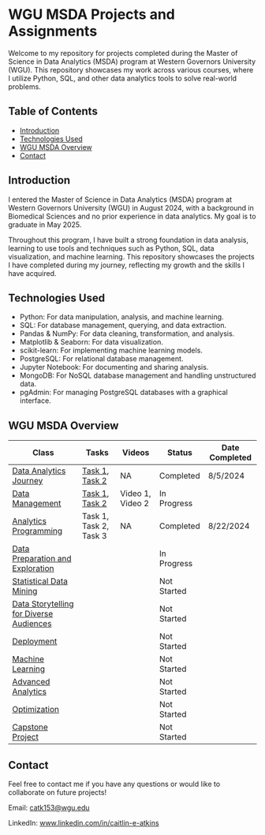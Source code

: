 # WGU MSDA Projects and Assignments

Welcome to my repository for projects completed during the Master of Science in Data Analytics (MSDA) program at Western Governors University (WGU). This repository showcases my work across various courses, where I utilize Python, SQL, and other data analytics tools to solve real-world problems.

## Table of Contents

- [Introduction](#introduction)
- [Technologies Used](#technologies-used)
- [WGU MSDA Overview](#wgu-msda-overview)
- [Contact](#contact)

## Introduction

I entered the Master of Science in Data Analytics (MSDA) program at Western Governors University (WGU) in August 2024, with a background in Biomedical Sciences and no prior experience in data analytics. My goal is to graduate in May 2025. 

Throughout this program, I have built a strong foundation in data analysis, learning to use tools and techniques such as Python, SQL, data visualization, and machine learning. This repository showcases the projects I have completed during my journey, reflecting my growth and the skills I have acquired.

## Technologies Used

- Python: For data manipulation, analysis, and machine learning.
- SQL: For database management, querying, and data extraction.
- Pandas & NumPy: For data cleaning, transformation, and analysis.
- Matplotlib & Seaborn: For data visualization.
- scikit-learn: For implementing machine learning models.
- PostgreSQL: For relational database management.
- Jupyter Notebook: For documenting and sharing analysis.
- MongoDB: For NoSQL database management and handling unstructured data.
- pgAdmin: For managing PostgreSQL databases with a graphical interface.


## WGU MSDA Overview

| Class                                           | Tasks                     | Videos                    | Status      | Date Completed |
|-------------------------------------------------|---------------------------|---------------------------|-------------|----------------|
| [Data Analytics Journey](Data%20Analytics%20Journey/README.md)                          | [Task 1](./Data%20Analytics%20Journey/D596%20Task%201.pdf), [Task 2](./Data%20Analytics%20Journey/D596%20Task%202.pdf)    | NA                        | Completed   | 8/5/2024       |
| [Data Management](Data%20Management/README.md)                                 | [Task 1](./Data%20Management/D597%20Task%201.pdf), [Task 2](./Data%20Management/D597%20Task%202.pdf)            | Video 1, Video 2          | In Progress |                |
| [Analytics Programming](Analytics%20Programming/README.md)                           | Task 1, Task 2, Task 3    | NA                        | Completed   | 8/22/2024      |
| [Data Preparation and Exploration](Data%20Preparation%20and%20Exploration/README.md)                |     |  | In Progress |                |
| [Statistical Data Mining](Statistical%20Data%20Mining/README.md)                         |                           |                           | Not Started |                |
| [Data Storytelling for Diverse Audiences](Data%20Storytelling%20for%20Diverse%20Audiences/README.md)         |                           |                           | Not Started |                |
| [Deployment](Deployment/README.md)                                      |                           |                           | Not Started |                |
| [Machine Learning](Machine%20Learning/README.md)                              |                           |                           | Not Started |                |
| [Advanced Analytics](Advanced%20Analytics/README.md)                              |                           |                           | Not Started |                |
| [Optimization](Optimization/README.md)                                    |                           |                           | Not Started |                |  
| [Capstone Project](Capstone%20Project/README.md)                                |                           |                           | Not Started |                |


## Contact 

Feel free to contact me if you have any questions or would like to collaborate on future projects! 

Email: catk153@wgu.edu

LinkedIn: www.linkedin.com/in/caitlin-e-atkins
